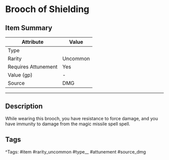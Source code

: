 # Brooch of Shielding

## Item Summary

| Attribute            | Value                        |
|----------------------|------------------------------|
| Type                 |   |
| Rarity               | Uncommon             |
| Requires Attunement  | Yes                |
| Value (gp)           | -    |
| Source               | DMG |

---

## Description

While wearing this brooch, you have resistance to force damage, and you have immunity to damage from the magic missile spell spell.

## Tags

^Tags: #item #rarity_uncommon #type__ #attunement #source_dmg